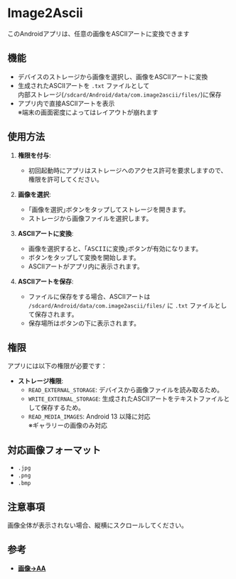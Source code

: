 # Image2Ascii

このAndroidアプリは、任意の画像をASCIIアートに変換できます

## 機能

- デバイスのストレージから画像を選択し、画像をASCIIアートに変換
- 生成されたASCIIアートを `.txt` ファイルとして  
  内部ストレージ(`/sdcard/Android/data/com.image2ascii/files/`)に保存
- アプリ内で直接ASCIIアートを表示  
  ※端末の画面密度によってはレイアウトが崩れます

## 使用方法

1. **権限を付与**:
    - 初回起動時にアプリはストレージへのアクセス許可を要求しますので、権限を許可してください。

2. **画像を選択**:
    - ｢<kbd>画像を選択</kbd>｣ボタンをタップしてストレージを開きます。
    - ストレージから画像ファイルを選択します。

3. **ASCIIアートに変換**:
    - 画像を選択すると、｢<kbd>ASCIIに変換</kbd>｣ボタンが有効になります。
    - ボタンをタップして変換を開始します。
    - ASCIIアートがアプリ内に表示されます。

4. **ASCIIアートを保存**:
    - ファイルに保存をする場合、ASCIIアートは `/sdcard/Android/data/com.image2ascii/files/` に `.txt` ファイルとして保存されます。
    - 保存場所はボタンの下に表示されます。

## 権限

アプリには以下の権限が必要です：

- **ストレージ権限**:
  - `READ_EXTERNAL_STORAGE`: デバイスから画像ファイルを読み取るため。
  - `WRITE_EXTERNAL_STORAGE`: 生成されたASCIIアートをテキストファイルとして保存するため。
  - `READ_MEDIA_IMAGES`: Android 13 以降に対応  
    ※ギャラリーの画像のみ対応

## 対応画像フォーマット

- `.jpg`
- `.png`
- `.bmp`

## 注意事項
画像全体が表示されない場合、縦横にスクロールしてください。

## 参考

- [**画像→AA**](https://tool-taro.com/blog/java/230/)
